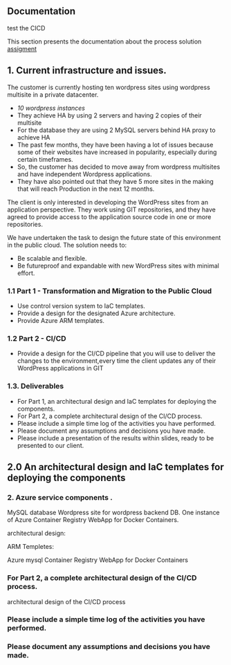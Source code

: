 ## Documentation 
test the CICD


This section presents the documentation about the process solution [assigment](https://github.com/sentialabs/public-cloud-recruitment/blob/master/ASSIGNEMENT.md)


## 1. Current infrastructure and issues.

The customer is currently hosting ten wordpress sites using wordpress multisite in a private datacenter.
- *10 wordpress instances*
- They achieve HA  by using 2 servers and having 2 copies of their multisite
- For the database they are using 2 MySQL servers behind HA proxy to achieve HA
- The past few months, they have been having a lot of issues because some of their websites have increased in popularity, especially during certain timeframes.
- So, the customer has decided to move away from wordpress multisites and have independent Wordpress applications.
- They have also pointed out that they have 5 more sites in the making that will reach Production in the next 12 months.

The client is only interested in developing the WordPress sites from an application perspective. They work using GIT repositories, and they have agreed to provide access to the application source code in one or more repositories.


We have undertaken the task to design the future state of this environment in the public cloud. The solution needs to:

- Be scalable and flexible.
- Be futureproof and expandable with new WordPress sites with minimal effort.

### 1.1 Part 1 - Transformation and Migration to the Public Cloud
- Use control version system to IaC templates. 
- Provide a design for the designated Azure architecture.
- Provide Azure ARM templates.

### 1.2 Part 2 - CI/CD
- Provide a design for the CI/CD pipeline that you will use to deliver the changes to the environment,every time the client updates any of their WordPress applications in GIT

### 1.3. Deliverables
- For Part 1, an architectural design and IaC templates for deploying the components.
- For Part 2, a complete architectural design of the CI/CD process.
- Please include a simple time log of the activities you have performed.
- Please document any assumptions and decisions you have made.
- Please include a presentation of the results within slides, ready to be presented to our client.



## 2.0 An architectural design and IaC templates for deploying the components


### 2. Azure service components . 

 MySQL database Wordpress site for wordpress backend DB.
 One instance of Azure Container Registry
 WebApp for Docker Containers.
 
 architectural design: 
 
 <TO Filled>
 
 ARM Templetes:
 
 Azure mysql 
 Container Registry
 WebApp for Docker Containers
 
 ### For Part 2, a complete architectural design of the CI/CD process.
 
 architectural design of the CI/CD process
 
 ### Please include a simple time log of the activities you have performed.
 
 ### Please document any assumptions and decisions you have made.
